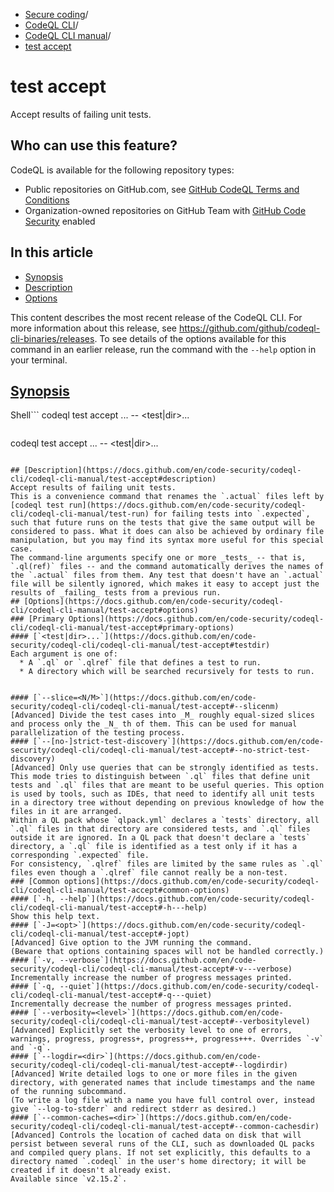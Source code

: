   * [Secure coding](https://docs.github.com/en/code-security "Secure coding")/
  * [CodeQL CLI](https://docs.github.com/en/code-security/codeql-cli "CodeQL CLI")/
  * [CodeQL CLI manual](https://docs.github.com/en/code-security/codeql-cli/codeql-cli-manual "CodeQL CLI manual")/
  * [test accept](https://docs.github.com/en/code-security/codeql-cli/codeql-cli-manual/test-accept "test accept")


# test accept
Accept results of failing unit tests.
## Who can use this feature?
CodeQL is available for the following repository types:
  * Public repositories on GitHub.com, see [GitHub CodeQL Terms and Conditions](https://github.com/github/codeql-cli-binaries/blob/main/LICENSE.md)
  * Organization-owned repositories on GitHub Team with [GitHub Code Security](https://docs.github.com/en/get-started/learning-about-github/about-github-advanced-security) enabled


## In this article
  * [Synopsis](https://docs.github.com/en/code-security/codeql-cli/codeql-cli-manual/test-accept#synopsis)
  * [Description](https://docs.github.com/en/code-security/codeql-cli/codeql-cli-manual/test-accept#description)
  * [Options](https://docs.github.com/en/code-security/codeql-cli/codeql-cli-manual/test-accept#options)


This content describes the most recent release of the CodeQL CLI. For more information about this release, see <https://github.com/github/codeql-cli-binaries/releases>.
To see details of the options available for this command in an earlier release, run the command with the `--help` option in your terminal.
## [Synopsis](https://docs.github.com/en/code-security/codeql-cli/codeql-cli-manual/test-accept#synopsis)
Shell```
codeql test accept <options>... -- <test|dir>...

```
```
codeql test accept <options>... -- <test|dir>...

```

## [Description](https://docs.github.com/en/code-security/codeql-cli/codeql-cli-manual/test-accept#description)
Accept results of failing unit tests.
This is a convenience command that renames the `.actual` files left by [codeql test run](https://docs.github.com/en/code-security/codeql-cli/codeql-cli-manual/test-run) for failing tests into `.expected`, such that future runs on the tests that give the same output will be considered to pass. What it does can also be achieved by ordinary file manipulation, but you may find its syntax more useful for this special case.
The command-line arguments specify one or more _tests_ -- that is, `.ql(ref)` files -- and the command automatically derives the names of the `.actual` files from them. Any test that doesn't have an `.actual` file will be silently ignored, which makes it easy to accept just the results of _failing_ tests from a previous run.
## [Options](https://docs.github.com/en/code-security/codeql-cli/codeql-cli-manual/test-accept#options)
### [Primary Options](https://docs.github.com/en/code-security/codeql-cli/codeql-cli-manual/test-accept#primary-options)
#### [`<test|dir>...`](https://docs.github.com/en/code-security/codeql-cli/codeql-cli-manual/test-accept#testdir)
Each argument is one of:
  * A `.ql` or `.qlref` file that defines a test to run.
  * A directory which will be searched recursively for tests to run.


#### [`--slice=<N/M>`](https://docs.github.com/en/code-security/codeql-cli/codeql-cli-manual/test-accept#--slicenm)
[Advanced] Divide the test cases into _M_ roughly equal-sized slices and process only the _N_ th of them. This can be used for manual parallelization of the testing process.
#### [`--[no-]strict-test-discovery`](https://docs.github.com/en/code-security/codeql-cli/codeql-cli-manual/test-accept#--no-strict-test-discovery)
[Advanced] Only use queries that can be strongly identified as tests. This mode tries to distinguish between `.ql` files that define unit tests and `.ql` files that are meant to be useful queries. This option is used by tools, such as IDEs, that need to identify all unit tests in a directory tree without depending on previous knowledge of how the files in it are arranged.
Within a QL pack whose `qlpack.yml` declares a `tests` directory, all `.ql` files in that directory are considered tests, and `.ql` files outside it are ignored. In a QL pack that doesn't declare a `tests` directory, a `.ql` file is identified as a test only if it has a corresponding `.expected` file.
For consistency, `.qlref` files are limited by the same rules as `.ql` files even though a `.qlref` file cannot really be a non-test.
### [Common options](https://docs.github.com/en/code-security/codeql-cli/codeql-cli-manual/test-accept#common-options)
#### [`-h, --help`](https://docs.github.com/en/code-security/codeql-cli/codeql-cli-manual/test-accept#-h---help)
Show this help text.
#### [`-J=<opt>`](https://docs.github.com/en/code-security/codeql-cli/codeql-cli-manual/test-accept#-jopt)
[Advanced] Give option to the JVM running the command.
(Beware that options containing spaces will not be handled correctly.)
#### [`-v, --verbose`](https://docs.github.com/en/code-security/codeql-cli/codeql-cli-manual/test-accept#-v---verbose)
Incrementally increase the number of progress messages printed.
#### [`-q, --quiet`](https://docs.github.com/en/code-security/codeql-cli/codeql-cli-manual/test-accept#-q---quiet)
Incrementally decrease the number of progress messages printed.
#### [`--verbosity=<level>`](https://docs.github.com/en/code-security/codeql-cli/codeql-cli-manual/test-accept#--verbositylevel)
[Advanced] Explicitly set the verbosity level to one of errors, warnings, progress, progress+, progress++, progress+++. Overrides `-v` and `-q`.
#### [`--logdir=<dir>`](https://docs.github.com/en/code-security/codeql-cli/codeql-cli-manual/test-accept#--logdirdir)
[Advanced] Write detailed logs to one or more files in the given directory, with generated names that include timestamps and the name of the running subcommand.
(To write a log file with a name you have full control over, instead give `--log-to-stderr` and redirect stderr as desired.)
#### [`--common-caches=<dir>`](https://docs.github.com/en/code-security/codeql-cli/codeql-cli-manual/test-accept#--common-cachesdir)
[Advanced] Controls the location of cached data on disk that will persist between several runs of the CLI, such as downloaded QL packs and compiled query plans. If not set explicitly, this defaults to a directory named `.codeql` in the user's home directory; it will be created if it doesn't already exist.
Available since `v2.15.2`.
